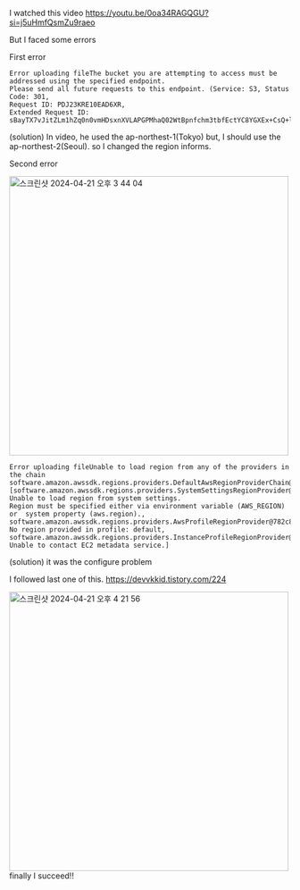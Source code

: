 I watched this video
https://youtu.be/0oa34RAGQGU?si=j5uHmfQsmZu9raeo

But I faced some errors

First error
```
Error uploading fileThe bucket you are attempting to access must be addressed using the specified endpoint.
Please send all future requests to this endpoint. (Service: S3, Status Code: 301,
Request ID: PDJ23KRE10EAD6XR,
Extended Request ID: sBayTX7vJitZLm1hZq0n0vmHDsxnXVLAPGPMhaQ02WtBpnfchm3tbfEctYC8YGXEx+CsQ+lHgts=)
```
(solution)
In video, he used the ap-northest-1(Tokyo) but, 
I should use the ap-northest-2(Seoul). so I changed the region informs.

Second error 

<img width="500" alt="스크린샷 2024-04-21 오후 3 44 04" src="https://github.com/heunseoRyu/s3_crud/assets/120763372/df43d3ff-d35a-4c1e-9b47-033e349477ce">

```
Error uploading fileUnable to load region from any of the providers in the chain
software.amazon.awssdk.regions.providers.DefaultAwsRegionProviderChain@7a304891:
[software.amazon.awssdk.regions.providers.SystemSettingsRegionProvider@4d603f: Unable to load region from system settings.
Region must be specified either via environment variable (AWS_REGION) or  system property (aws.region).,
software.amazon.awssdk.regions.providers.AwsProfileRegionProvider@782c89b3:
No region provided in profile: default, software.amazon.awssdk.regions.providers.InstanceProfileRegionProvider@4dd5b699:
Unable to contact EC2 metadata service.] 
```
(solution)
it was the configure problem

I followed last one of this.
https://devvkkid.tistory.com/224

<img width="500" alt="스크린샷 2024-04-21 오후 4 21 56" src="https://github.com/heunseoRyu/s3_crud/assets/120763372/8311fe2d-5763-4454-a00a-92f3d703dee3">
finally I succeed!!
